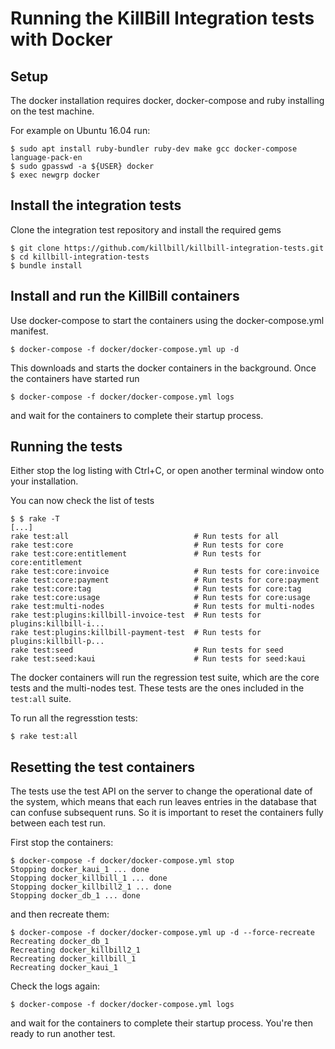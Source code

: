 Running the KillBill Integration tests with Docker
==================================================

Setup
-----

The docker installation requires docker, docker-compose and ruby
installing on the test machine.

For example on Ubuntu 16.04 run:

```
$ sudo apt install ruby-bundler ruby-dev make gcc docker-compose language-pack-en
$ sudo gpasswd -a ${USER} docker
$ exec newgrp docker
```


Install the integration tests
-----------------------------

Clone the integration test repository and install the required gems

```
$ git clone https://github.com/killbill/killbill-integration-tests.git
$ cd killbill-integration-tests
$ bundle install
```

Install and run the KillBill containers
---------------------------------------

Use docker-compose to start the containers using the docker-compose.yml manifest.

```
$ docker-compose -f docker/docker-compose.yml up -d
```

This downloads and starts the docker containers in the background. Once the containers have started run

```
$ docker-compose -f docker/docker-compose.yml logs
```

and wait for the containers to complete their startup process.

Running the tests
-----------------

Either stop the log listing with Ctrl+C, or open another terminal window onto your installation.

You can now check the list of tests
```
$ $ rake -T
[...]
rake test:all                            # Run tests for all
rake test:core                           # Run tests for core
rake test:core:entitlement               # Run tests for core:entitlement
rake test:core:invoice                   # Run tests for core:invoice
rake test:core:payment                   # Run tests for core:payment
rake test:core:tag                       # Run tests for core:tag
rake test:core:usage                     # Run tests for core:usage
rake test:multi-nodes                    # Run tests for multi-nodes
rake test:plugins:killbill-invoice-test  # Run tests for plugins:killbill-i...
rake test:plugins:killbill-payment-test  # Run tests for plugins:killbill-p...
rake test:seed                           # Run tests for seed
rake test:seed:kaui                      # Run tests for seed:kaui
```

The docker containers will run the regression test suite, which are the
core tests and the multi-nodes test. These tests are the ones included
in the `test:all` suite.

To run all the regresstion tests:

```
$ rake test:all
```

Resetting the test containers
-----------------------------

The tests use the test API on the server to change the operational date of
the system, which means that each run leaves entries in the database that
can confuse subsequent runs. So it is important to reset the containers
fully between each test run. 

First stop the containers:

```
$ docker-compose -f docker/docker-compose.yml stop
Stopping docker_kaui_1 ... done
Stopping docker_killbill_1 ... done
Stopping docker_killbill2_1 ... done
Stopping docker_db_1 ... done
```

and then recreate them:

```
$ docker-compose -f docker/docker-compose.yml up -d --force-recreate
Recreating docker_db_1
Recreating docker_killbill2_1
Recreating docker_killbill_1
Recreating docker_kaui_1
```

Check the logs again:

```
$ docker-compose -f docker/docker-compose.yml logs
```

and wait for the containers to complete their startup process. You're
then ready to run another test.
